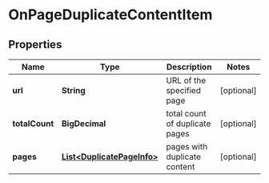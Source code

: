 

# OnPageDuplicateContentItem


## Properties

| Name | Type | Description | Notes |
|------------ | ------------- | ------------- | -------------|
|**url** | **String** | URL of the specified page |  [optional] |
|**totalCount** | **BigDecimal** | total count of duplicate pages |  [optional] |
|**pages** | [**List&lt;DuplicatePageInfo&gt;**](DuplicatePageInfo.md) | pages with duplicate content |  [optional] |



